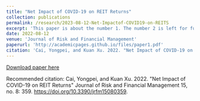 ```yaml
---
title: "Net Impact of COVID-19 on REIT Returns"
collection: publications
permalink: /research/2023-08-12-Net-Impactof-COVID19-on-REITS
excerpt: 'This paper is about the number 1. The number 2 is left for future work.'
date: 2022-08-12
venue: 'Journal of Risk and Financial Management'
paperurl: 'http://academicpages.github.io/files/paper1.pdf'
citation: 'Cai, Yongpei, and Kuan Xu. 2022. "Net Impact of COVID-19 on REIT Returns" Journal of Risk and Financial Management 15, no. 8: 359. https://doi.org/10.3390/jrfm15080359'
---
```



[Download paper here](http://academicpages.github.io/files/paper1.pdf)

Recommended citation: Cai, Yongpei, and Kuan Xu. 2022. "Net Impact of COVID-19 on REIT Returns" Journal of Risk and Financial Management 15, no. 8: 359. https://doi.org/10.3390/jrfm15080359.